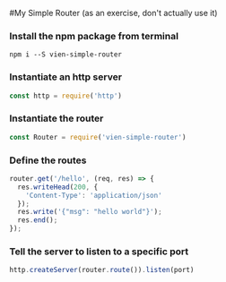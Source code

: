 #My Simple Router (as an exercise, don't actually use it)

### Install the npm package from terminal
```
npm i --S vien-simple-router
```

### Instantiate an http server
```javascript
const http = require('http')
```

### Instantiate the router
```javascript
const Router = require('vien-simple-router')
```

### Define the routes
```javascript
router.get('/hello', (req, res) => {
  res.writeHead(200, {
    'Content-Type': 'application/json'
  });
  res.write('{"msg": "hello world"}');
  res.end();
});
```

### Tell the server to listen to a specific port
```javascript
http.createServer(router.route()).listen(port)
```
